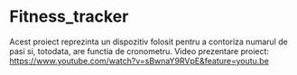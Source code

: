 # Fitness_tracker
Acest proiect reprezinta un dispozitiv folosit pentru a contoriza numarul de pasi si, totodata, are functia de cronometru. 
Video prezentare proiect: https://www.youtube.com/watch?v=sBwnaY9RVpE&feature=youtu.be
